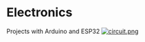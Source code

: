 # Electronics
Projects with Arduino and ESP32
[![circuit.png](https://i.postimg.cc/j20DYNrF/circuit.png)](https://postimg.cc/MM56ynH7)
